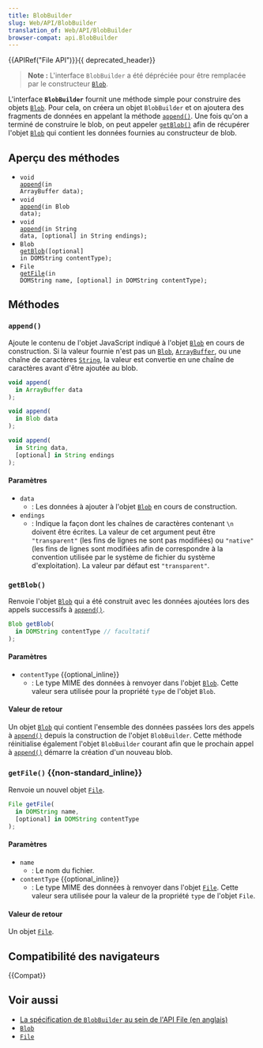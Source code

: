 ```yaml
---
title: BlobBuilder
slug: Web/API/BlobBuilder
translation_of: Web/API/BlobBuilder
browser-compat: api.BlobBuilder
---
```

{{APIRef("File API")}}{{ deprecated_header}}

> **Note :** L'interface `BlobBuilder` a été dépréciée pour être remplacée par le constructeur [`Blob`](/fr/docs/Web/API/Blob).

L'interface **`BlobBuilder`** fournit une méthode simple pour construire des objets [`Blob`](/fr/docs/Web/API/Blob). Pour cela, on créera un objet `BlobBuilder` et on ajoutera des fragments de données en appelant la méthode [`append()`](#append). Une fois qu'on a terminé de construire le blob, on peut appeler [`getBlob()`](#getblob) afin de récupérer l'objet [`Blob`](/fr/docs/Web/API/Blob) qui contient les données fournies au constructeur de blob.

## Aperçu des méthodes


* <code>void <a href="/fr/docs/Web/API/BlobBuilder#append()">append</a>(in ArrayBuffer data);</code>
* <code>void <a href="/fr/docs/Web/API/BlobBuilder#append()">append</a>(in Blob data);</code>
* <code>void <a href="/fr/docs/Web/API/BlobBuilder#append()">append</a>(in String data, [optional] in String endings);</code>
* <code>Blob <a href="/fr/docs/Web/API/BlobBuilder#getblob()">getBlob</a>([optional] in DOMString contentType);</code>
* <code>File <a href="/fr/docs/Web/API/BlobBuilder#getfile()">getFile</a>(in DOMString name, [optional] in DOMString contentType);</code>


## Méthodes

### `append()`

Ajoute le contenu de l'objet JavaScript indiqué à l'objet [`Blob`](/fr/docs/Web/API/Blob) en cours de construction. Si la valeur fournie n'est pas un [`Blob`](/fr/docs/Web/API/Blob), [`ArrayBuffer`](/fr/docs/Web/JavaScript/Reference/Global_Objects/ArrayBuffer), ou une chaîne de caractères [`String`](/fr/docs/Web/JavaScript/Reference/Global_Objects/String), la valeur est convertie en une chaîne de caractères avant d'être ajoutée au blob.

```js
void append(
  in ArrayBuffer data
);

void append(
  in Blob data
);

void append(
  in String data,
  [optional] in String endings
);
```

#### Paramètres

- `data`
  - : Les données à ajouter à l'objet [`Blob`](/fr/docs/Web/API/Blob) en cours de construction.
- `endings`
  - : Indique la façon dont les chaînes de caractères contenant `\n` doivent être écrites. La valeur de cet argument peut être `"transparent"` (les fins de lignes ne sont pas modifiées) ou `"native"` (les fins de lignes sont modifiées afin de correspondre à la convention utilisée par le système de fichier du système d'exploitation). La valeur par défaut est `"transparent"`.

### `getBlob()`

Renvoie l'objet [`Blob`](/fr/docs/Web/API/Blob) qui a été construit avec les données ajoutées lors des appels successifs à [`append()`](#append).

```js
Blob getBlob(
  in DOMString contentType // facultatif
);
```

#### Paramètres

- `contentType` {{optional_inline}}
  - : Le type MIME des données à renvoyer dans l'objet [`Blob`](/fr/docs/Web/API/Blob). Cette valeur sera utilisée pour la propriété `type` de l'objet `Blob`.

#### Valeur de retour

Un objet [`Blob`](/fr/docs/Web/API/Blob) qui contient l'ensemble des données passées lors des appels à [`append()`](#append) depuis la construction de l'objet `BlobBuilder`. Cette méthode réinitialise également l'objet `BlobBuilder` courant afin que le prochain appel à [`append()`](#append) démarre la création d'un nouveau blob.

### `getFile()` {{non-standard_inline}}

Renvoie un nouvel objet [`File`](/fr/docs/Web/API/File).

```js
File getFile(
  in DOMString name,
  [optional] in DOMString contentType
);
```

#### Paramètres

- `name`
  - : Le nom du fichier.
- `contentType` {{optional_inline}}
  - : Le type MIME des données à renvoyer dans l'objet [`File`](/fr/docs/Web/API/File). Cette valeur sera utilisée pour la valeur de la propriété `type` de l'objet `File`.

#### Valeur de retour

Un objet [`File`](/fr/docs/Web/API/File).

## Compatibilité des navigateurs

{{Compat}}

## Voir aussi

- [La spécification de `BlobBuilder` au sein de l'API File (en anglais)](https://dev.w3.org/2009/dap/file-system/file-writer.html#idl-def-BlobBuilder)
- [`Blob`](/fr/docs/Web/API/Blob)
- [`File`](/fr/docs/Web/API/File)
